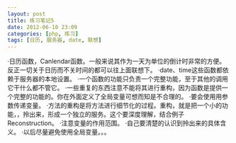 ```yaml
---
layout: post
title: 练习笔记5
date: 2012-06-10 23:09
categories: [php, 练习]
tags: [日历, 服务器, date, 联想]
---
```

·日历函数，Canlendar函数。一般来说其作为一天为单位的倒计时非常的方便。反正一切关于日历而不关时间的都可以往上面联想下。
·date、time这些函数都依赖于服务器的本地设置。
·一个函数的功能只负责一个完整功能，至于其他的调用它干什么都不管它。
·一些重复的东西注意不能将其进行重构，因为函数是提供一个完整的功能的。你在外面定义了全局变量可想而知是不合理的。
·要会使用用参数传递变量。
·方法的重构是将方法进行细节化的过程。重构，就是把一个小的功能，，拎出来，形成一个独立的服务。这个要深度理解，结合例子Reconstruction。
·注意变量的作用范围。
·自己要清楚的认识到拎出来的具体含义。
·以后尽量避免使用全局变量。。。